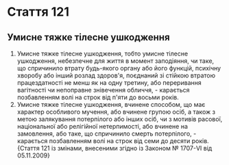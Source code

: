 Cтаття 121
====
Умисне тяжке тілесне ушкодження
----
1. Умисне тяжке тілесне ушкодження, тобто умисне тілесне ушкодження, небезпечне для життя в момент заподіяння, чи таке, що спричинило втрату будь-якого органу або його функцій, психічну хворобу або інший розлад здоров'я, поєднаний зі стійкою втратою працездатності не менш як на одну третину, або переривання вагітності чи непоправне знівечення обличчя, -
карається позбавленням волі на строк від п'яти до восьми років.
2. Умисне тяжке тілесне ушкодження, вчинене способом, що має характер особливого мучення, або вчинене групою осіб, а також з метою залякування потерпілого або інших осіб, чи з мотивів расової, національної або релігійної нетерпимості, або вчинене на замовлення, або таке, що спричинило смерть потерпілого, -
карається позбавленням волі на строк від семи до десяти років.
{Стаття 121 із змінами, внесеними згідно із Законом № 1707-VI від 05.11.2009}
